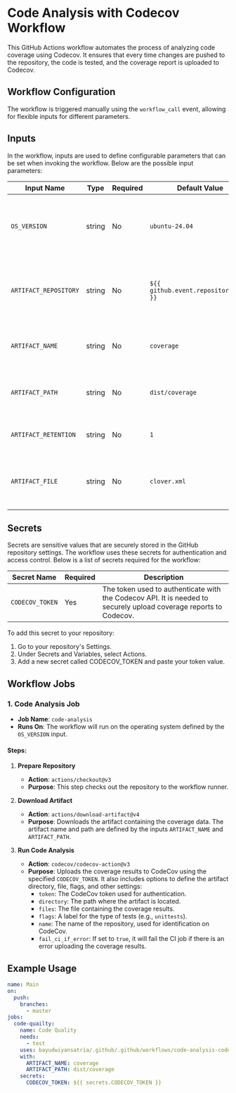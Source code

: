 # Code Analysis with Codecov Workflow

This GitHub Actions workflow automates the process of analyzing code coverage using Codecov. It ensures that every time changes are pushed to the repository, the code is tested, and the coverage report is uploaded to Codecov.

## Workflow Configuration

The workflow is triggered manually using the `workflow_call` event, allowing for flexible inputs for different parameters.

## Inputs

In the workflow, inputs are used to define configurable parameters that can be set when invoking the workflow. Below are the possible input parameters:

| Input Name            | Type   | Required | Default Value                         | Description                                              |
| --------------------- | ------ | -------- | ------------------------------------- | -------------------------------------------------------- |
| `OS_VERSION`          | string | No       | `ubuntu-24.04`                        | The operating system version used in the GitHub runner.  |
| `ARTIFACT_REPOSITORY` | string | No       | `${{ github.event.repository.name }}` | The repository name where the artifact will be uploaded. |
| `ARTIFACT_NAME`       | string | No       | `coverage`                            | The name of the artifact being uploaded.                 |
| `ARTIFACT_PATH`       | string | No       | `dist/coverage`                       | The path where the coverage file is located.             |
| `ARTIFACT_RETENTION`  | string | No       | `1`                                   | The retention period for the artifact.                   |
| `ARTIFACT_FILE`       | string | No       | `clover.xml`                          | The name of the coverage file to be uploaded to Codecov. |

## Secrets

Secrets are sensitive values that are securely stored in the GitHub repository settings. The workflow uses these secrets for authentication and access control. Below is a list of secrets required for the workflow:

| Secret Name     | Required | Description                                                                                                       |
| --------------- | -------- | ----------------------------------------------------------------------------------------------------------------- |
| `CODECOV_TOKEN` | Yes      | The token used to authenticate with the Codecov API. It is needed to securely upload coverage reports to Codecov. |

To add this secret to your repository:

1. Go to your repository's Settings.
2. Under Secrets and Variables, select Actions.
3. Add a new secret called CODECOV_TOKEN and paste your token value.

## Workflow Jobs

### 1. Code Analysis Job

- **Job Name**: `code-analysis`
- **Runs On**: The workflow will run on the operating system defined by the `OS_VERSION` input.

#### Steps:

1. **Prepare Repository**

   - **Action**: `actions/checkout@v3`
   - **Purpose**: This step checks out the repository to the workflow runner.

2. **Download Artifact**

   - **Action**: `actions/download-artifact@v4`
   - **Purpose**: Downloads the artifact containing the coverage data. The artifact name and path are defined by the inputs `ARTIFACT_NAME` and `ARTIFACT_PATH`.

3. **Run Code Analysis**
   - **Action**: `codecov/codecov-action@v3`
   - **Purpose**: Uploads the coverage results to CodeCov using the specified `CODECOV_TOKEN`. It also includes options to define the artifact directory, file, flags, and other settings:
     - `token`: The CodeCov token used for authentication.
     - `directory`: The path where the artifact is located.
     - `files`: The file containing the coverage results.
     - `flags`: A label for the type of tests (e.g., `unittests`).
     - `name`: The name of the repository, used for identification on CodeCov.
     - `fail_ci_if_error`: If set to `true`, it will fail the CI job if there is an error uploading the coverage results.

## Example Usage

```yaml
name: Main
on:
  push:
    branches:
      - master
jobs:
  code-quailty:
    name: Code Quality
    needs:
      - test
    uses: bayudwiyansatria/.github/.github/workflows/code-analysis-codecov.yml@master
    with:
      ARTIFACT_NAME: coverage
      ARTIFACT_PATH: dist/coverage
    secrets:
      CODECOV_TOKEN: ${{ secrets.CODECOV_TOKEN }}
```
